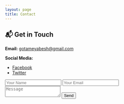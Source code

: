 ```yaml
---
layout: page
title: Contact
---
```


## 📬 Get in Touch

**Email:** [gotameyabesh@gmail.com](mailto:gotameyabesh@gmail.com)  

**Social Media:**  
- [Facebook](#)  
- [Twitter](#)  

<form action="https://formspree.io/f/gotameyabesh@gmail.com" method="POST">
  <input type="text" name="name" placeholder="Your Name" required>
  <input type="email" name="_replyto" placeholder="Your Email" required>
  <textarea name="message" placeholder="Message"></textarea>
  <button type="submit">Send</button>
</form>
